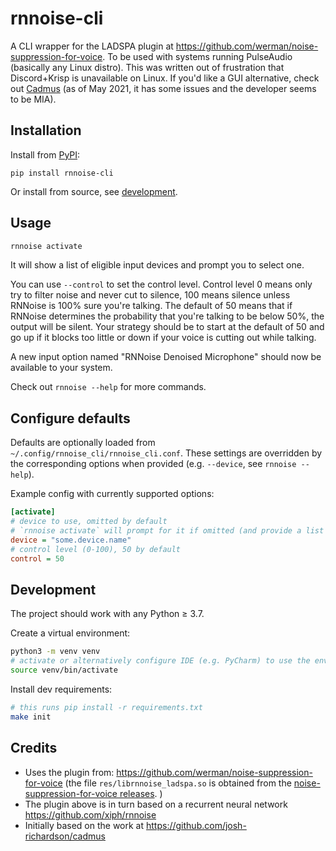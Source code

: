 # rnnoise-cli

A CLI wrapper for the LADSPA plugin at https://github.com/werman/noise-suppression-for-voice.
To be used with systems running PulseAudio (basically any Linux distro).
This was written out of frustration that Discord+Krisp is unavailable on Linux.
If you'd like a GUI alternative, check out [Cadmus](https://github.com/josh-richardson/cadmus)
(as of May 2021, it has some issues and the developer seems to be MIA).

## Installation

Install from [PyPI](https://pypi.org/project/rnnoise-cli):
```
pip install rnnoise-cli
```

Or install from source, see [development](#development).

## Usage

```bash
rnnoise activate
```
It will show a list of eligible input devices and prompt you to select one.

You can use `--control` to set the control level.
Control level 0 means only try to filter noise and never cut to silence,
100 means silence unless RNNoise is 100% sure you're talking.
The default of 50 means that if RNNoise determines the probability that you're talking to be below 50%,
the output will be silent.
Your strategy should be to start at the default of 50 and go up if it blocks too little or down if your voice is
cutting out while talking.

A new input option named "RNNoise Denoised Microphone" should now be available to your system.


Check out `rnnoise --help` for more commands.

## Configure defaults

Defaults are optionally loaded from `~/.config/rnnoise_cli/rnnoise_cli.conf`.
These settings are overridden by the corresponding options when provided (e.g. `--device`, see `rnnoise --help`).

Example config with currently supported options:
```ini
[activate]
# device to use, omitted by default
# `rnnoise activate` will prompt for it if omitted (and provide a list of options)
device = "some.device.name"
# control level (0-100), 50 by default
control = 50
```

## Development

The project should work with any Python ≥ 3.7.

Create a virtual environment:
```bash
python3 -m venv venv
# activate or alternatively configure IDE (e.g. PyCharm) to use the env's interpreter
source venv/bin/activate
```

Install dev requirements:
```bash
# this runs pip install -r requirements.txt
make init
```

## Credits
- Uses the plugin from: https://github.com/werman/noise-suppression-for-voice (the file `res/librnnoise_ladspa.so` is obtained from
the [noise-suppression-for-voice releases](https://github.com/werman/noise-suppression-for-voice/releases).
)
- The plugin above is in turn based on a recurrent neural network https://github.com/xiph/rnnoise
- Initially based on the work at https://github.com/josh-richardson/cadmus
